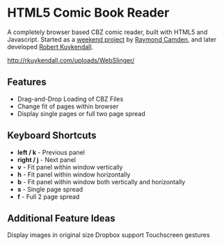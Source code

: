 HTML5 Comic Book Reader
=======================

A completely browser based CBZ comic reader, built with HTML5 and Javascript. Started as a [weekend project](http://www.raymondcamden.com/index.cfm/2012/5/29/Building-an-HTML5-Comic-Book-Reader#c2DCDC6B6-924D-59C5-1E7A546B79CAC44F) by [Raymond Camden](http://www.raymondcamden.com/), and later developed [Robert Kuykendall](http://rkuykendall.com/).

http://rkuykendall.com/uploads/WebSlinger/

Features
--------
* Drag-and-Drop Loading of CBZ Files
* Change fit of pages within browser
* Display single pages or full two page spread

Keyboard Shortcuts
------------------
* **left / k** - Previous panel
* **right / j** - Next panel
* **v** - Fit panel within window vertically
* **h** - Fit panel within window horizontally
* **b** - Fit panel within window both vertically and horizontally
* **s** - Single page spread
* **f** - Full 2 page spread


Additional Feature Ideas 
------------------------
Display images in original size
Dropbox support
Touchscreen gestures